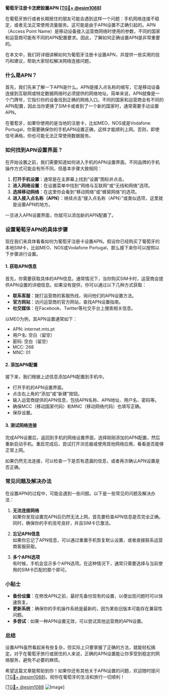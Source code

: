 **葡萄牙注册卡怎麽設置APN [[TG💪+ @esim1088](https://t.me/s/esim1088)]**

在葡萄牙旅行或者长期居住的朋友可能会遇到这样一个问题：手机网络连接不稳定，或者无法正常使用流量服务。这可能是由于APN设置不正确引起的。APN（Access Point Name）是移动设备接入运营商网络时使用的参数，不同的国家和运营商可能有不同的APN配置要求。因此，了解如何正确设置APN是非常重要的。

在本文中，我们将详细讲解如何为葡萄牙注册卡设置APN，并提供一些实用的技巧和建议，帮助大家轻松解决网络连接问题。

### 什么是APN？

首先，我们先来了解一下APN是什么。APN是接入点名称的缩写，它是移动设备连接到互联网或特定数据网络时必须提供的网络地址。简单来说，APN就像是一个门牌号，它指引你的设备找到正确的网络入口。不同的国家和运营商会有不同的APN配置，因此当你更换了SIM卡或者到了一个新的国家时，通常需要手动设置APN。

在葡萄牙，如果你使用的是当地的注册卡，比如MEO、NOS或是Vodafone Portugal，你需要确保你的手机APN设置正确，这样才能顺利上网。否则，即使信号满格，你也可能无法正常使用数据服务。

### 如何找到APN设置界面？

在开始设置之前，我们需要知道如何进入手机的APN设置界面。不同品牌的手机操作方式可能会有所不同，但基本步骤大致相同：

1. **打开手机设置**：通常是在主屏幕上找到“设置”图标并点击。
2. **进入网络设置**：在设置菜单中找到“网络与互联网”或“无线和网络”选项。
3. **选择移动网络**：在这里你会看到“移动网络”或“蜂窝网络”的选项。
4. **进入接入点名称（APN）**：继续点击“接入点名称（APN）”或类似选项，这里就是设置APN的地方。

一旦进入APN设置界面，你就可以添加新的APN配置了。

### 设置葡萄牙APN的具体步骤

现在我们来具体看看如何为葡萄牙注册卡设置APN。假设你已经购买了葡萄牙的本地SIM卡，比如MEO、NOS或Vodafone Portugal，那么接下来你可以按照以下步骤进行设置。

#### 1. 获取APN信息

首先，你需要获取具体的APN信息。通常情况下，当你购买SIM卡时，运营商会提供APN设置的详细信息。如果没有提供，你可以通过以下几种方式获取：

- **联系客服**：拨打运营商的客服热线，询问他们的APN设置方法。
- **官方网站**：访问运营商的官方网站，查找APN设置指南。
- **社交媒体**：在Facebook、Twitter等社交平台上搜索相关信息。

以MEO为例，其APN设置通常如下：

- APN: internet.mts.pt  
- 用户名: 空白（留空）  
- 密码: 空白（留空）  
- MCC: 268  
- MNC: 01  

#### 2. 添加APN配置

接下来，我们根据上述信息添加APN配置到手机中。

- 打开手机的APN设置界面。
- 点击右上角的“添加”或“新建”按钮。
- 输入运营商提供的APN信息，包括APN名称、APN地址、用户名、密码等。
- 确保MCC（移动国家代码）和MNC（移动网络代码）也填写正确。
- 保存设置。

#### 3. 测试网络连接

完成APN设置后，返回到手机的网络设置界面，选择刚刚添加的APN配置，然后重新启动手机。重启完成后，尝试打开浏览器或使用其他网络应用，看看是否能够正常上网。

如果仍然无法连接，可以检查一下是否有遗漏的信息，或者再次确认APN设置是否正确。

### 常见问题及解决办法

在设置APN的过程中，可能会遇到一些问题。以下是一些常见的问题及解决办法：

1. **无法连接网络**  
   如果你发现设置完APN后仍然无法上网，首先要检查APN信息是否完全正确。同时，确保你的手机信号良好，并且SIM卡已激活。

2. **忘记APN信息**  
   如果你忘记了APN信息，可以通过重置手机恢复默认设置，或者直接联系运营商客服获取。

3. **多个APN选项**  
   有时候，手机会显示多个APN选项。在这种情况下，通常只需要选择与当前使用的SIM卡匹配的那个即可。

### 小贴士

- **备份设置**：在修改APN之前，最好先备份现有的设置，以便出现问题时可以快速恢复。
- **更新系统**：确保你的手机操作系统是最新的，因为某些旧版本可能存在兼容性问题。
- **多尝试**：如果一种APN设置无效，可以尝试其他运营商的APN设置。

### 总结

设置APN虽然看起来有些复杂，但实际上只要掌握了正确的方法，就能轻松搞定。对于在葡萄牙旅行或居住的人来说，正确的APN设置能让你享受到稳定的网络服务，避免不必要的麻烦。

希望这篇文章能帮助到你！如果你还有其他关于APN设置的问题，欢迎随时提问[[TG💪+ @esim1088](https://t.me/s/esim1088)]。祝你在葡萄牙的生活和旅行一切顺利！

[[TG💪+ @esim1088](https://t.me/s/esim1088) ![Image](https://i.postimg.cc/4NQfJmqS/Snipaste-2025-05-13-00-14-12.png)]